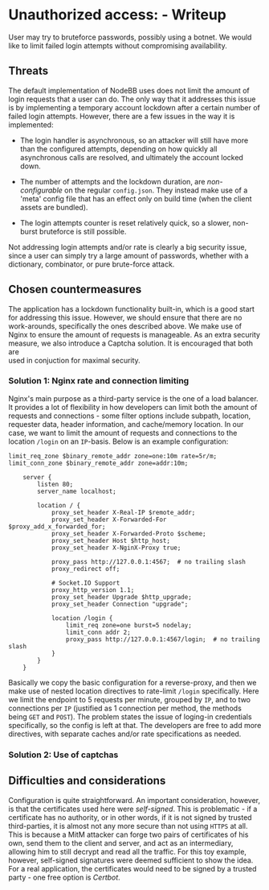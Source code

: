 # Unauthorized access: - Writeup

User may try to bruteforce passwords, possibly using a botnet. We would like to limit failed login attempts without compromising availability.

## Threats

The default implementation of NodeBB uses does not limit the amount of login requests that a user can do. The only way that it addresses this issue is by implementing a temporary account lockdown after a certain number of failed login attempts. However, there are a few issues in the way it is implemented:

* The login handler is asynchronous, so an attacker will still have more than the configured attempts, depending on how quickly all asynchronous calls are resolved, and ultimately the account locked down.

* The number of attempts and the lockdown duration, are *non-configurable* on the regular `config.json`. They instead make use of a 'meta' config file that has an effect only on build time (when the client assets are bundled).

* The login attempts counter is reset relatively quick, so a slower, non-burst bruteforce is still possible.

Not addressing login attempts and/or rate is clearly a big security issue, since a user can simply try a large amount of passwords, whether with a dictionary, combinator, or pure brute-force attack.

## Chosen countermeasures

The application has a lockdown functionality built-in, which is a good start for addressing this issue. However, we should ensure that there are no work-arounds, specifically the ones described above. We make use of Nginx to ensure the amount of requests is manageable. As an extra security measure, we also introduce a Captcha solution. It is encouraged that both are  
used in conjuction for maximal security.

### Solution 1: Nginx rate and connection limiting

Nginx's main purpose as a third-party service is the one of a load balancer. It provides a lot of flexibility in how developers can limit both the amount of requests and connections - some filter options include subpath, location, requester data, header information, and cache/memory location. In our case, we want to limit the amount of requests and connections to the location `/login` on an `IP`-basis. Below is an example configuration:

```
limit_req_zone $binary_remote_addr zone=one:10m rate=5r/m;
limit_conn_zone $binary_remote_addr zone=addr:10m;

    server {
        listen 80;
        server_name localhost;

        location / {
            proxy_set_header X-Real-IP $remote_addr;
            proxy_set_header X-Forwarded-For $proxy_add_x_forwarded_for;
            proxy_set_header X-Forwarded-Proto $scheme;
            proxy_set_header Host $http_host;
            proxy_set_header X-NginX-Proxy true;

            proxy_pass http://127.0.0.1:4567;  # no trailing slash
            proxy_redirect off;

            # Socket.IO Support
            proxy_http_version 1.1;
            proxy_set_header Upgrade $http_upgrade;
            proxy_set_header Connection "upgrade";

	        location /login {
                limit_req zone=one burst=5 nodelay;
		        limit_conn addr 2;
	            proxy_pass http://127.0.0.1:4567/login;  # no trailing slash
	        }
        }
    }
```

Basically we copy the basic configuration for a reverse-proxy, and then we make use of nested location directives to rate-limit `/login` specifically. Here we limit the endpoint to 5 requests per minute, grouped by `IP`, and to two connections per `IP` (justified as 1 connection per method, the methods being `GET` and `POST`). The problem states the issue of loging-in credentials specifically, so the config is left at that. The developers are free to add more directives, with separate caches and/or rate specifications as needed.

### Solution 2: Use of captchas

## Difficulties and considerations

Configuration is quite straightforward. An important consideration, however, is that the certificates used here were *self-signed*. This is problematic - if a certificate has no authority, or in other words, if it is not signed by trusted third-parties, it is almost not any more secure than not using `HTTPS` at all. This is because a MitM attacker can forge two pairs of certificates of his own, send them to the client and server, and act as an intermediary, allowing him to still decrypt and read all the traffic. For this toy example, however, self-signed signatures were deemed sufficient to show the idea. For a real application, the certificates would need to be signed by a trusted party - one free option is *Certbot*.